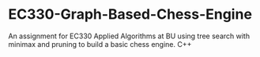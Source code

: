 # EC330-Graph-Based-Chess-Engine
An assignment for EC330 Applied Algorithms at BU using tree search with minimax and pruning to build a basic chess engine.
C++
